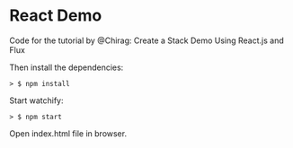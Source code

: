 React Demo
================
Code for the tutorial by @Chirag: Create a Stack Demo Using React.js and Flux


Then install the dependencies:

```
> $ npm install
```

Start watchify:

```
> $ npm start

```

Open index.html file in browser.
